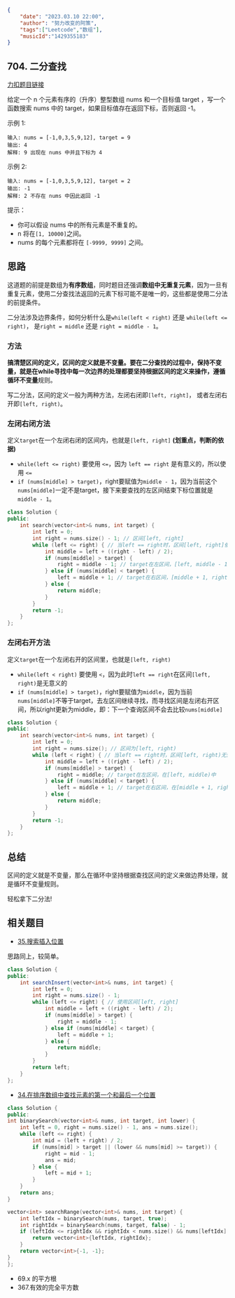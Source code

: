 ```json
{
    "date": "2023.03.10 22:00",
    "author": "努力改变的阿策",
  	"tags":["Leetcode","数组"],
  	"musicId":"1429355183"
}
```

## 704. 二分查找

[力扣题目链接](https://leetcode.cn/problems/binary-search/)

给定一个 n 个元素有序的（升序）整型数组 nums 和一个目标值 target  ，写一个函数搜索 nums 中的 target，如果目标值存在返回下标，否则返回 -1。

示例 1:

```text
输入: nums = [-1,0,3,5,9,12], target = 9     
输出: 4       
解释: 9 出现在 nums 中并且下标为 4     
```

示例 2:

```text
输入: nums = [-1,0,3,5,9,12], target = 2     
输出: -1        
解释: 2 不存在 nums 中因此返回 -1        
```

提示：

- 你可以假设 nums 中的所有元素是不重复的。
- n 将在`[1, 10000]`之间。
- nums 的每个元素都将在 `[-9999, 9999]` 之间。

## 思路

这道题的前提是数组为**有序数组**，同时题目还强调**数组中无重复元素**，因为一旦有重复元素，使用二分查找法返回的元素下标可能不是唯一的，这些都是使用二分法的前提条件。

二分法涉及边界条件，如何分析什么是`while(left < right)` 还是 `while(left <= right)`， 是`right = middle` 还是 `right = middle - 1`。

### 方法

**搞清楚区间的定义，区间的定义就是不变量。**要在二分查找的过程中，保持不变量，就是在while寻找中每一次边界的处理都要坚持根据区间的定义来操作，遵循**循环不变量**规则。

写二分法，区间的定义一般为两种方法，左闭右闭即`[left, right]`， 或者左闭右开即`[left, right)`。

### 左闭右闭方法

定义`target`在一个左闭右闭的区间内，也就是`[left, right]` **(划重点，判断的依据)**

- `while(left <= right)` 要使用 `<=`，因为 `left == right` 是有意义的，所以使用 `<=`
- `if (nums[middle] > target)`，right要赋值为`middle - 1`，因为当前这个`nums[middle]`一定不是target，接下来要查找的左区间结束下标位置就是`middle - 1`。

```c++
class Solution {
public:
    int search(vector<int>& nums, int target) {
        int left = 0;
        int right = nums.size() - 1; // 区间[left, right]
        while (left <= right) { // 当left == right时，区间[left, right]依然有效，所以用<=
            int middle = left + ((right - left) / 2);
            if (nums[middle] > target) {
                right = middle - 1; // target在左区间，[left, middle - 1],所以right = middle - 1
            } else if (nums[middle] < target) {
                left = middle + 1; // target在右区间，[middle + 1, right]所以left = middle + 1
            } else {
                return middle;
            }
        }
        return -1;
    }
};
```

### 左闭右开方法

定义`target`在一个左闭右开的区间里，也就是`[left, right)`

- `while(left < right)` 要使用 `<`，因为此时`left == right`在区间`[left, right)`是无意义的
- `if (nums[middle] > target)`，right要赋值为`middle`，因为当前`nums[middle]`不等于target，去左区间继续寻找，而寻找区间是左闭右开区间，所以right更新为middle，即：下一个查询区间不会去比较`nums[middle]`

```c++	
class Solution {
public:
    int search(vector<int>& nums, int target) {
        int left = 0;
        int right = nums.size(); // 区间为[left, right)
        while (left < right) { // 当left == right时，区间[left, right)无效
            int middle = left + ((right - left) / 2);
            if (nums[middle] > target) {
                right = middle; // target在左区间，在[left, middle)中
            } else if (nums[middle] < target) {
                left = middle + 1; // target在右区间，在[middle + 1, right)中
            } else {
                return middle;
            }
        }
        return -1;
    }
};
```

## 总结

区间的定义就是不变量，那么在循环中坚持根据查找区间的定义来做边界处理，就是循环不变量规则。

轻松拿下二分法!

## 相关题目

- [35.搜索插入位置](https://programmercarl.com/0035.搜索插入位置.html)

思路同上，较简单。

```java
class Solution {
public:
    int searchInsert(vector<int>& nums, int target) {
        int left = 0;
        int right = nums.size() - 1;
        while (left <= right) { // 使用区间[left, right]
            int middle = left + ((right - left) / 2);
            if (nums[middle] > target) {
                right = middle - 1;
            } else if (nums[middle] < target) {
                left = middle + 1;
            } else {
                return middle;
            }
        }
        return left;
    }
};
```

- [34.在排序数组中查找元素的第一个和最后一个位置](https://programmercarl.com/0034.在排序数组中查找元素的第一个和最后一个位置.html)

```c++
class Solution {
public:
int binarySearch(vector<int>& nums, int target, int lower) {
    int left = 0, right = nums.size() - 1, ans = nums.size();
    while (left <= right) {
        int mid = (left + right) / 2;
        if (nums[mid] > target || (lower && nums[mid] >= target)) {
            right = mid - 1;
            ans = mid;
        } else {
            left = mid + 1;
        }
    }
    return ans;
}

vector<int> searchRange(vector<int>& nums, int target) {
    int leftIdx = binarySearch(nums, target, true);
    int rightIdx = binarySearch(nums, target, false) - 1;
    if (leftIdx <= rightIdx && rightIdx < nums.size() && nums[leftIdx] == target && nums[rightIdx] == target) {
        return vector<int>{leftIdx, rightIdx};
    }
    return vector<int>{-1, -1};
}
};
```

- 69.x 的平方根
- 367.有效的完全平方数

